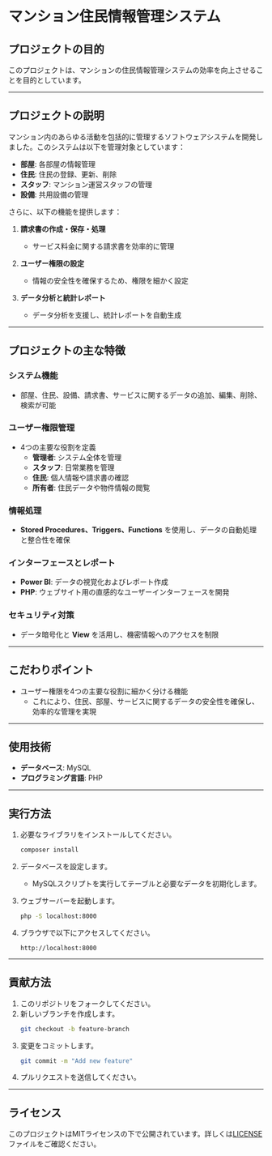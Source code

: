 # マンション住民情報管理システム

## プロジェクトの目的

このプロジェクトは、マンションの住民情報管理システムの効率を向上させることを目的としています。

---

## プロジェクトの説明

マンション内のあらゆる活動を包括的に管理するソフトウェアシステムを開発しました。このシステムは以下を管理対象としています：

- **部屋**: 各部屋の情報管理
- **住民**: 住民の登録、更新、削除
- **スタッフ**: マンション運営スタッフの管理
- **設備**: 共用設備の管理

さらに、以下の機能を提供します：

1. **請求書の作成・保存・処理**
   - サービス料金に関する請求書を効率的に管理

2. **ユーザー権限の設定**
   - 情報の安全性を確保するため、権限を細かく設定

3. **データ分析と統計レポート**
   - データ分析を支援し、統計レポートを自動生成

---

## プロジェクトの主な特徴

### システム機能

- 部屋、住民、設備、請求書、サービスに関するデータの追加、編集、削除、検索が可能

### ユーザー権限管理

- 4つの主要な役割を定義
  - **管理者**: システム全体を管理
  - **スタッフ**: 日常業務を管理
  - **住民**: 個人情報や請求書の確認
  - **所有者**: 住民データや物件情報の閲覧

### 情報処理

- **Stored Procedures、Triggers、Functions** を使用し、データの自動処理と整合性を確保

### インターフェースとレポート

- **Power BI**: データの視覚化およびレポート作成
- **PHP**: ウェブサイト用の直感的なユーザーインターフェースを開発

### セキュリティ対策

- データ暗号化と **View** を活用し、機密情報へのアクセスを制限

---

## こだわりポイント

- ユーザー権限を4つの主要な役割に細かく分ける機能
  - これにより、住民、部屋、サービスに関するデータの安全性を確保し、効率的な管理を実現

---

## 使用技術

- **データベース**: MySQL
- **プログラミング言語**: PHP

---

## 実行方法

1. 必要なライブラリをインストールしてください。
   ```bash
   composer install
   ```

2. データベースを設定します。
   - MySQLスクリプトを実行してテーブルと必要なデータを初期化します。

3. ウェブサーバーを起動します。
   ```bash
   php -S localhost:8000
   ```

4. ブラウザで以下にアクセスしてください。
   ```
   http://localhost:8000
   ```

---

## 貢献方法

1. このリポジトリをフォークしてください。
2. 新しいブランチを作成します。
   ```bash
   git checkout -b feature-branch
   ```
3. 変更をコミットします。
   ```bash
   git commit -m "Add new feature"
   ```
4. プルリクエストを送信してください。

---

## ライセンス

このプロジェクトはMITライセンスの下で公開されています。詳しくは[LICENSE](./LICENSE)ファイルをご確認ください。
